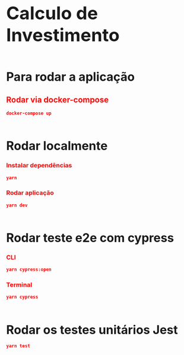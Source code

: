 ## <font size="7">**Calculo de Investimento**</font>

<br/>

## <font size="6">Para rodar a aplicação</font>

## <font color="red"> Rodar via docker-compose </font>

```json
docker-compose up
```

<br/>

## <font size="6"> Rodar localmente </font>

### <font color="red"> Instalar dependências </font>

```json
yarn
```

### <font color="red"> Rodar aplicação </font>

```json
yarn dev
```

<br/>

## <font size="6"> Rodar teste e2e com cypress </font>

### <font color="red"> CLI </font>

```json
yarn cypress:open
```

### <font color="red"> Terminal </font>

```json
yarn cypress
```

<br/>

## <font size="6"> Rodar os testes unitários Jest </font>

```json
yarn test
```
